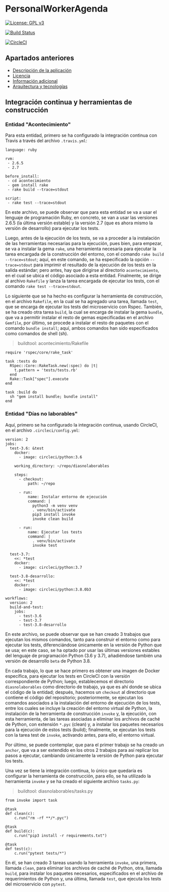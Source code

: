 # PersonalWorkerAgenda

[![License: GPL v3](https://img.shields.io/badge/License-GPLv3-blue.svg)](https://www.gnu.org/licenses/gpl-3.0)

[![Build Status](https://travis-ci.org/albertosml/PersonalWorkerAgenda.svg?branch=master)](https://travis-ci.org/albertosml/PersonalWorkerAgenda)  

[![CircleCI](https://circleci.com/gh/albertosml/PersonalWorkerAgenda/tree/master.svg?style=svg)](https://circleci.com/gh/albertosml/PersonalWorkerAgenda/tree/master)

## Apartados anteriores

- [Descripción de la aplicación](descripcion_aplicacion.md)
- [Licencia](licencia.md)
- [Información adicional](informacion_adicional.md)
- [Arquitectura y tecnologías](arquitectura_tecnologias.md)

## Integración continua y herramientas de construcción

### Entidad "Acontecimiento"

Para esta entidad, primero se ha configurado la integración continua con Travis a través del archivo `.travis.yml`:

```
language: ruby

rvm:
 - 2.6.5
 - 2.7
             
before_install:
 - cd acontecimiento
 - gem install rake
 - rake build --trace=stdout
             
script:
 - rake test --trace=stdout
```

En este archivo, se puede observar que para esta entidad se va a usar el lenguaje de programación Ruby, en concreto, se
van a usar las versiones 2.6.5 (la última versión estable) y la versión 2.7 (que es ahora mismo la versión de 
desarrollo) para ejecutar los tests.

Luego, antes de la ejecución de los tests, se va a proceder a la instalación de las herramientas necesarias para la 
ejecución, pues bien, para empezar, se va a instalar la gema `rake`, una herramienta necesaria para ejecutar la tarea 
encargada de la construcción del entorno, con el comando `rake build --trace=stdout`; aquí, en este comando, se ha 
especificado la opción `--trace=stdout` para imprimir el resultado de la ejecución de los tests en la salida estándar;
pero antes, hay que dirigirse al directorio `acontecimiento`, en el cual se ubica el código asociado a esta entidad. 
Finalmente, se dirige al archivo `Rakefile` y lanza la tarea encargada de ejecutar los tests, con el comando
`rake test --trace=stdout`.

Lo siguiente que se ha hecho es configurar la herramienta de construcción, en el archivo `Rakefile`, en la cual se ha
agregado una tarea, llamada `test`, que se encarga de ejecutar los tests del microservicio con Rspec. También, se ha
creado otra tarea `build`, la cual se encarga de instalar la gema `bundle`, que va a permitir instalar el resto de gemas 
especificadas en el archivo `Gemfile`, por último, se procede a instalar el resto de paquetes con el comando `bundle install`; aquí, ambos comandos han sido especificados como comandos de shell (sh).

> buildtool: acontecimiento/Rakefile

```
require 'rspec/core/rake_task'

task :tests do
  RSpec::Core::RakeTask.new(:spec) do |t|
    t.pattern = 'tests/tests.rb'
  end
  Rake::Task["spec"].execute
end

task :build do
  sh "gem install bundle; bundle install"
end
```

### Entidad "Días no laborables"

Aquí, primero se ha configurado la integración continua, usando CircleCI, en el archivo `.circleci/config.yml`:

```
version: 2
jobs:
  test-3.6: &test
    docker:
      - image: circleci/python:3.6

    working_directory: ~/repo/diasnolaborables

    steps:
      - checkout:
          path: ~/repo

      - run:
          name: Instalar entorno de ejecución
          command: |
            python3 -m venv venv
            . venv/bin/activate
            pip3 install invoke
            invoke clean build

      - run:
          name: Ejecutar los tests
          command: |
            . venv/bin/activate 
            invoke test
  
  test-3.7:
    <<: *test
    docker:
      - image: circleci/python:3.7

  test-3.8-desarrollo:
    <<: *test
    docker:
      - image: circleci/python:3.8.0b3

workflows:
  version: 2
  build-and-test:
    jobs:
      - test-3.6
      - test-3.7
      - test-3.8-desarrollo
```

En este archivo, se puede observar que se han creado 3 trabajos que ejecutan los mismos comandos, tanto para construir
el entorno como para ejecutar los tests, diferenciándose únicamente en la versión de Python que se usa; en este caso, 
se ha optado por usar las últimas versiones estables del lenguaje de programación Python (3.6 y 3.7), añadiéndose 
también una versión de desarrollo `beta` de Python 3.8. 

En cada trabajo, lo que se hace primero es obtener una imagen de Docker específica, para ejecutar los tests en CircleCI
con la versión correspondiente de Python; luego, establecemos el directorio `diasnolaborables` como directorio de trabajo,
ya que es ahí donde se ubica el código de la entidad; después, hacemos un `checkout` al directorio que contiene el código 
del repositorio; posteriormente, se ejecutan los comandos asociados a la instalación del entorno de ejecución de los 
tests, entre los cuales se incluye la creación del entorno virtual de Python, la instalación de la herramienta de 
construcción `invoke` y, la ejecución, con esta herramienta, de las tareas asociadas a eliminar los archivos de caché 
de Python, con extensión `*.pyc` (clean) y, a instalar los paquetes necesarios para la ejecución de estos tests (build); 
finalmente, se ejecutan los tests con la tarea test de `invoke`, activando antes, para ello, el entorno virtual. 

Por último, se puede contemplar, que para el primer trabajo se ha creado un `anchor`, que va a ser extendido en los
otros 2 trabajos para así replicar los pasos a ejecutar, cambiando únicamente la versión de Python para ejecutar los tests.

Una vez se tiene la integración continua, lo único que quedaría es configurar la herramienta de construcción, para 
ello, se ha utilizado la herramienta `invoke` y se ha creado el siguiente archivo `tasks.py`:

> buildtool: diasnolaborables/tasks.py

```
from invoke import task

@task
def clean(c):
    c.run("rm -rf **/*.pyc")

@task
def build(c):
    c.run("pip3 install -r requirements.txt")

@task
def test(c):
    c.run("pytest tests/*")
```

En él, se han creado 3 tareas usando la herramienta `invoke`, una primera, llamada `clean`, para eliminar los archivos 
de caché de Python, otra, llamada `build`, para instalar los paquetes necesarios, especificados en el archivo de
requerimientos de Python y, una última, llamada `test`, que ejecuta los tests del microservicio con `pytest`.